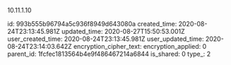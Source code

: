 10.11.1.10

id: 993b555b96794a5c936f8949d643080a
created_time: 2020-08-24T23:13:45.981Z
updated_time: 2020-08-27T15:50:53.001Z
user_created_time: 2020-08-24T23:13:45.981Z
user_updated_time: 2020-08-24T23:14:03.642Z
encryption_cipher_text: 
encryption_applied: 0
parent_id: 1fcfec1813564b4e9f486467214a6844
is_shared: 0
type_: 2